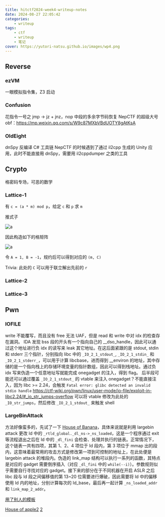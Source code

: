 ```yaml
---
title: hitctf2024-week4-writeup-notes
date: 2024-08-27 22:05:42
categories:
    - writeup
tags:
    - ctf
    - writeup
    - 笔记
cover: https://yutori-natsu.github.io/images/wp4.png
---
```


## Reverse

### ezVM

一眼模拟指令集，Z3 启动

### Confusion

花指令一号之 jmp -> jz + jnz，nop 中段的多余字节码恢复
NepCTF 的超级大号 obf：https://mp.weixin.qq.com/s/W9c87MXbVBdUOTY8gAtKsA

### OldEight

dnSpy 反编译 C# 工具链
NepCTF 的时候遇到了通过 il2cpp 生成的 Unity 应用，此时不能直接用 dnSpy，需要用 il2cppdumper 之类的工具

## Crypto

格密码专场，可恶的数学

### Lattice-1

有 `c = (a * m) mod p`，给定 `c` 和 `p` 求 `m`

推式子

![a](lattice1-1.png)

因此构造如下的格矩阵

![a](lattice1-2.png)

令 `A = 1, B = -1`，规约后可以得到对应的 `(m, C)`

Trivia: 此处的 `C` 可以用于联立解出先前的 `r`

### Lattice-2

### Lattice-3

## Pwn

### IOFILE

write 不能覆写，而且没有 free 无法 UAF，但是 read 和 write 中对 idx 的检查存在漏洞。
IDA 发现 bss 段的开头有一个指向自己的 __dso_handle，因此可以通过这个地址进行负 idx 的读写来 leak 其它地址。在这后面紧跟的是 stdout, stdin 和 stderr 三个指针，分别指向 libc 中的 `_IO_2_1_stdout_`, `_IO_2_1_stdin_` 和 `_IO_2_1_stderr_`，可以用于计算 libcbase，进而得到 __environ 的地址，其中存储的是一个指向栈上的存储环境变量的指针数组，因此可以得到栈地址。通过负 idx 写来伪造一个任意地址写就能完成 onegadget 的注入，得到 flag。
后半段可能还可以通过覆盖 `_IO_2_1_stdout_` 的 vtable 来注入 onegadget？不能直接注入，因为 libc >= 2.24，会触发 `Fatal error: glibc detected an invalid stdio handle`
https://ctf-wiki.org/pwn/linux/user-mode/io-file/exploit-in-libc2.24/#_io_str_jumps-overflow
可以将 vtable 修改为此处的 `_IO_str_jumps`，然后修改 `_IO_2_1_stdout_` 来触发 shell

### LargeBinAttack

方法好像蛮多的，先试了一下 [House of Banana](https://xz.aliyun.com/t/12876)，具体来说就是利用 largebin attack 更改 ld 中的 `_rtld_global._dl_ns->_ns_loaded`，这是一个程序通过 exit 等流程退出之后在 ld 中的 `_dl_fini` 会检查、处理并执行的链表。正常情况下，这个链表一共有四项，其第 1、2、4 项位于 ld 段内，第 3 项位于 mmap 出的段内，这意味着最常用的攻击方式是修改第一项到可控制的地址上，在此处便是 largebin attack 的堆段内。伪造的 link_map 结构可以执行一系列的函数，其特点是对应的 gadget 需要倒序插入（对应 `_dl_fini` 中的 `while(--i)`）。参数规则似乎需要自行寻找对应的 gadget。接下来的部分在于不同机器在开启 ASLR 之后 libc 段与 ld 段之间偏移值的第 13~20 位需要进行爆破，因此需要将 ld 中的偏移使用 ld 内的地址，分别计算每次的 ld_base，最后再一起计算 `_ns_loaded_addr` 和 `link_map_2_addr`。

[用了别人的模板](https://www.hkbinbin.fun/2023/10/06/house-of-banana/)

[House of apple2](https://roderickchan.github.io/zh-cn/house-of-apple-%E4%B8%80%E7%A7%8D%E6%96%B0%E7%9A%84glibc%E4%B8%ADio%E6%94%BB%E5%87%BB%E6%96%B9%E6%B3%95-2/)
[2](https://zikh26.github.io/posts/19609dd.html#house-of-apple2)
